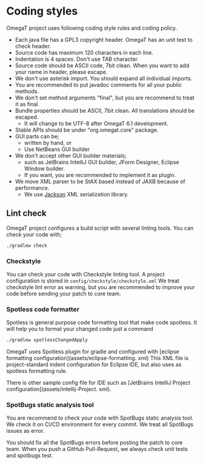 # Coding styles

OmegaT project uses following coding style rules and coding policy.

* Each java file has a GPL3 copyright header. OmegaT has an unit test to check header.
* Source code has maximum 120 characters in each line.
* Indentation is 4 spaces. Don't use TAB character.
* Source code should be ASCII code, 7bit clean. When you want to add your name in header, please escape.  
* We don't use asterisk import. You should expand all individual imports.
* You are recommended to put javadoc comments for all your public methods.
* We don't set method arguments "final", but you are recommend to treat it as final.
* Bundle properties should be ASCII, 7bit clean. All translations should be escaped.
  * It will change to be UTF-8 after OmegaT 6.1 development.
* Stable APIs should be under "org.omegat.core" package.
* GUI parts can be;
  * written by hand, or
  * Use NetBeans GUI builder
* We don't accept other GUI builder materials;
  * such as JetBrains IntelliJ GUI builder, JForm Designer, Eclipse Window builder.
  * If you want, you are recommended to implement it as plugin.
* We move XML parser to be StAX based instead of JAXB because of performance.
  * We use [Jackson](https://github.com/FasterXML/jackson) XML serialization library.

## Lint check

OmegaT project configures a build script with several linting tools.
You can check your code with;

```bash
./gradlew check
```

### Checkstyle

You can check your code with Checkstyle linting tool.
A project configuration is stored in `config/checkstyle/checkstyle.xml`
We treat checkstyle lint error as warning, but you are recommended to
improve your code before sending your patch to core team.

### Spotless code formatter

Spotless is general purpose code formatting tool that make code spotless.
It will help you to format your changed code just a command

```bash
./gradlew spotlessChangedApply
```

OmegaT uses Spotless plugin for gradle and configured with [eclipse formatting configuration](assets/eclipse-formatting.
xml)
This XML file is project-standard indent configuration for Eclipse IDE, but also uses as spotless formatting rule.

There is other sample config file for IDE such as [JetBrains IntelliJ Project configuration](assets/intellij-Project.
xml).

### SpotBugs static analysis tool

You are recommend to check your code with SpotBugs static analysis tool.
We check it on CI/CD environment for every commit.
We treat all SpotBugs issues as error.

You should fix all the SpotBugs errors before posting the patch to core team.
When you push a GitHub Pull-Request, we always check unit tests and spotbugs test.


